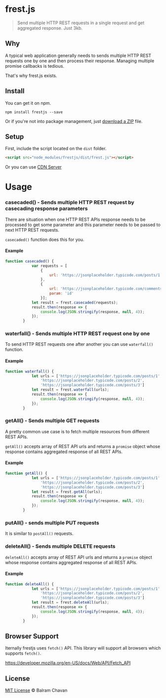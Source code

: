 # frest.js

> Send multiple HTTP REST requests in a single request and get aggregated response. Just 3kb.

## Why

A typical web application generally needs to sends multiple HTTP REST requests one by one and then process their response. Managing multiple promise callbacks is tedious.  

That's why frest.js exists.

## Install

You can get it on npm.

```
npm install frestjs --save
```

Or if you're not into package management, just [download a ZIP](https://raw.githubusercontent.com/ultrasonicsoft/frest.js/master/archieve/frest.zip) file.

## Setup

First, include the script located on the `dist` folder.

```html
<script src="node_modules/frestjs/dist/frest.js"></script>
```

Or you can use [CDN Server](https://cdn.jsdelivr.net/npm/frestjs@1.1.1/dist/frest.js)
# Usage

### casecaded() - Sends multiple HTTP REST request by casecading response parameters

There are situation when one HTTP REST APIs response needs to be processed to get some parameter and this parameter needs to be passed to next HTTP REST requests.

`casecaded()` function does this for you.

#### Example

```js
function casecaded() {
            var requests = [
                {
                    url: 'https://jsonplaceholder.typicode.com/posts/1'
                },
                {
                    url: 'https://jsonplaceholder.typicode.com/comments?postId={param}',
                    param: 'id'
                }];
            let result = frest.casecaded(requests);
            result.then(response => {
                console.log(JSON.stringify(response, null, 4));
            });
        }
```

### waterfall() - Sends multiple HTTP REST request one by one

To send HTTP REST requests one after another you can use `waterfall()` function.

#### Example

```js
function waterfall() {
            let urls = ['https://jsonplaceholder.typicode.com/posts/1',
                'https://jsonplaceholder.typicode.com/posts/2',
                'https://jsonplaceholder.typicode.com/posts/3']
            let result = frest.waterfall(urls);
            result.then(response => {
                console.log(JSON.stringify(response, null, 4));
            });
        }
```
### getAll() - Sends multiple GET requests

A pretty common use case is to fetch multiple resources from different REST APIs.

`getAll()` accepts array of REST API urls and returns a `promise` object whose response contains aggregated response of all REST APIs.

#### Example

```js
function getAll() {
            let urls = ['https://jsonplaceholder.typicode.com/posts/1',
                'https://jsonplaceholder.typicode.com/posts/2',
                'https://jsonplaceholder.typicode.com/posts/3']
            let result = frest.getAll(urls);
            result.then(response => {
                console.log(JSON.stringify(response, null, 4));
            });
        }
```

### putAll() - sends multiple PUT requests

It is similar to `postAll()` requests.

### deleteAll() - Sends multiple DELETE requests

`deleteAll()` accepts array of REST API urls and returns a `promise` object whose response contains aggregated response of all REST APIs.

#### Example

```js
function deleteAll() {
            let urls = ['https://jsonplaceholder.typicode.com/posts/1',
                'https://jsonplaceholder.typicode.com/posts/2',
                'https://jsonplaceholder.typicode.com/posts/3']
            let result = frest.deleteAll(urls);
            result.then(response => {
                console.log(JSON.stringify(response, null, 4));
            });
        }
```

## Browser Support

Iternally frestjs uses `fetch()` API. This library will support all browsers which supports `fetch()`.

https://developer.mozilla.org/en-US/docs/Web/API/Fetch_API

## License

[MIT License](https://github.com/ultrasonicsoft/frest.js/blob/master/LICENSE) © Balram Chavan
